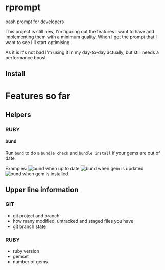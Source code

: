# rprompt
bash prompt for developers

This project is still new, I'm figuring out the features I want to have and implementing them with a minimum quality.
When I get the prompt that I want to see I'll start optimising.

As it is it's not bad I'm using it in my day-to-day actually, but still needs a performance boost.

## Install

# Features so far

## Helpers
### RUBY
#### bund
Run `bund` to do a `bundle check` and `bundle install` if your gems are out of date

Examples:
![bund when up to date](https://i.imgur.com/h3cl4vM.png)
![bund when gem is updated](https://i.imgur.com/YcIpvKB.png)
![bund when gem is installed](https://i.imgur.com/HDoxwd6.png)

## Upper line information
### GIT
*  git project and branch
*  how many modified, untracked and staged files you have
*  git branch state

### RUBY
*  ruby version
*  gemset
*  number of gems
